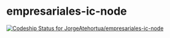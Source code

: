 # empresariales-ic-node 
[ ![Codeship Status for JorgeAtehortua/empresariales-ic-node](https://codeship.com/projects/706c3090-728f-0133-e66e-16830b2e460c/status?branch=master)](https://codeship.com/projects/117187)

